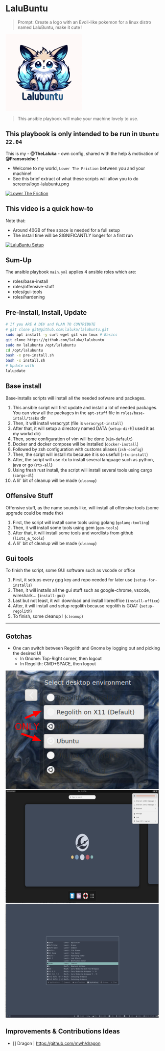 # LaluBuntu

> Prompt: Create a logo with an Evoli-like pokemon for a linux distro named LaluBuntu, make it cute !

<img src='screens/logo-lalubuntu.png' width='250'>

> This ansible playbook will make your machine lovely to use.

## This playbook is only intended to be run in `Ubuntu 22.04`

This is my - **@TheLaluka** - own config, shared with the help & motivation of **@Fransosiche** !

- Welcome to my world, `Lower The Friction` between you and your machine!
- See this brief extract of what these scripts will allow you to do
screens/logo-lalubuntu.png

[![Lower The Friction](https://img.youtube.com/vi/xxOVNKNs24s/0.jpg)](https://www.youtube.com/watch?v=xxOVNKNs24s)

## This video is a quick how-to

Note that:

- Around 40GB of free space is needed for a full setup
- The install time will be SIGNIFICANTLY longer for a first run

[![LaluBuntu Setup](https://img.youtube.com/vi/59T4gQICirU/0.jpg)](https://www.youtube.com/watch?v=59T4gQICirU)

## Sum-Up

The ansible playbook `main.yml` applies 4 ansible roles which are:

- roles/base-install
- roles/offensive-stuff
- roles/gui-tools
- roles/hardening

## Pre-Install, Install, Update

```bash
# If you ARE A DEV and PLAN TO CONTRIBUTE
# git clone git@github.com:laluka/lalubuntu.git
sudo apt install -y curl wget git vim tmux # Basics
git clone https://github.com/laluka/lalubuntu
sudo mv lalubuntu /opt/lalubuntu
cd /opt/lalubuntu
bash -x pre-install.sh
bash -x install.sh
# Update with
lalupdate
```

## Base install

Base-installs scripts will install all the needed sofware and packages.

1. This ansible script will first update and install a lot of needed packages. You can view all the packages in the `apt-stuff` file in `roles/base-intall/tasks` dir
2. Then, it will install veracrypt (file is `veracrypt-install`)
3. After that, it will setup a directory named DATA (`setup-dir`)(I used it as my workd dir)
4. Then, some configuration of vim will be done (`vim-default`)
5. Docker and docker compose will be installed (`docker-install`)
6. Followed by zsh configuration with customs aliases (`zsh-config`)
7. Then, the script will install rtx because it is so usefull (`rtx-install`)
8. After, the script will use rtx to install several language such as python, java or go (`rtx-all`)
9. Using fresh rust install, the script will install several tools using cargo (`cargo-dl`)
10. A lil' bit of cleanup will be made (`cleanup`)

## Offensive Stuff

Offensive stuff, as the name sounds like, will install all offensive tools (some upgrade could be made tho)

1. First, the script will install some tools using golang (`golang-tooling`)
2. Then, it will install some tools using gem (`gem-tools`)
3. After that, it will install some tools and wordlists from github (`lists_&_tools`)
4. A lil' bit of cleanup will be made (`cleanup`)

## Gui tools

To finish the script, some GUI software such as vscode or office

1. First, it setups every gpg key and repo needed for later use (`setup-for-installs`)
2. Then, it will installs all the gui stuff such as google-chrome, vscode, wireshark... (`install-gui`)
3. Last but not least, it will download and install libreoffice (`install-office`)
4. After, it will install and setup regolith because regolith is GOAT (`setup-regolith`)
5. To finish, some cleanup ! (`cleanup`)

---

## Gotchas

- One can switch between Regolith and Gnome by logging out and picking the desired UI
  - In Gnome: Top-Right corner, then logout
  - In Regolith: CMD+SPACE, then logout

<img src='screens/demo-switch-gnome-regolith.png' width='500'>

<img src='screens/demo-gnome.png' width='500'>

<img src='screens/demo-regolith.png' width='500'>

## Improvements & Contributions Ideas

- [] Dragon | https://github.com/mwh/dragon
